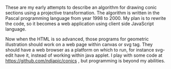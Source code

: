 These are my early attempts to describe an algorithm for drawing conic 
sections using a projective transformation. The algorithm is written 
in the Pascal programming language from year 1998 to 2000. My plan is 
to rewrite the code, so it becomes a web application using client side 
JavaScript language.

Now when the HTML is so advanced, those programs for geometric
illustration should work on a web page within canvas or svg tag. They
should have a web browser as a platform on which to run, for instance
svg-edit have it, instead of working within java applet. I play with
some code at https://github.com/ndjapic/conics , but programming is
beyond my abilities.
